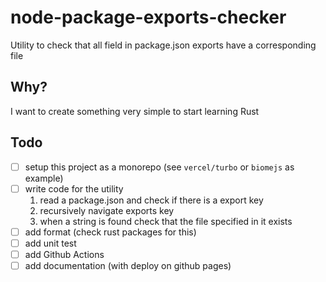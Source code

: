 # node-package-exports-checker

Utility to check that all field in package.json exports have a corresponding file

## Why?

I want to create something very simple to start learning Rust

## Todo

- [ ] setup this project as a monorepo (see `vercel/turbo` or `biomejs` as example)
- [ ] write code for the utility
  1. read a package.json and check if there is a export key
  2. recursively navigate exports key
  3. when a string is found check that the file specified in it exists
- [ ] add format (check rust packages for this)
- [ ] add unit test
- [ ] add Github Actions
- [ ] add documentation (with deploy on github pages)
